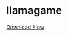 # llamagame
[Download Flow](https://github.com/SgtKnux/llamagame/blob/main/LlamaGameSMSFlow_20230616161104.zip)
